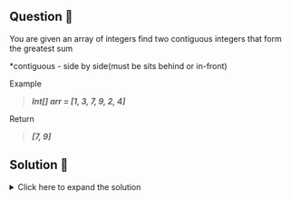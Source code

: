 ## Question 🤔
You are given an array of integers find two contiguous integers that form the greatest sum

*contiguous - side by side(must be sits behind or in-front)

Example<br>
>***Int[] arr = [1, 3, 7, 9, 2, 4]***

Return<br>
>***[7, 9]***

## Solution 🙋
<details>
  <summary>Click here to expand the solution</summary>

There are 3 solutions in the code. first one will be the brute force solution. But others are optimal.
</details>

[//]: # (adding additional margin from bottom)
<br>
<br>
<br>
<br>

